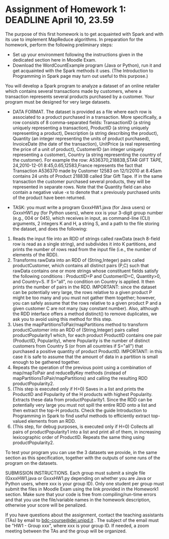 # Assignment of Homework 1: DEADLINE April 10, 23.59

The purpose of this first homework is to get acquainted with Spark and with its use to implement MapReduce algorithms. In preparation for the homework, perform the following preliminary steps:

- Set up your environment following the instructions given in the dedicated section here in Moodle Exam.
- Download the WordCountExample program (Java or Python), run it and get acquainted with the Spark methods it uses. (The Introduction to Programming in Spark page may turn out useful to this purpose.)

You will develop a Spark program to analyze a dataset of an online retailer which contains several transactions made by customers,  where a transaction represents several products purchased by a customer. Your program must be designed for very large datasets.

- DATA FORMAT. The dataset is provided as a file where each row is associated to a product purchased in a transaction. More specifically, a row consists of 8 comma-separated fields: TransactionID (a string uniquely representing a transaction),  ProductID (a string uniquely representing a product), Description (a string describing the product), Quantity (an integer representing the units of product purchased), InvoiceDate (the date of the transaction), UnitPrice (a real representing the price of a unit of product), CustomerID (an integer uniquely representing a customer), Country (a string representing the country of the customer). For example the row: A536370,21883B,STAR GIFT TAPE, 24,2010-12-01 8:45,0.65,12583,France represents the fact that Transaction A536370 made by Customer 12583 on 12/1/2010 at 8.45am contains 24 units of Product 21883B called Star Gift Tape. If in the same transaction the customer purchased several products, they will be represented in separate rows. Note that the Quantity field can also contain a negative value -x to denote that x previously purchased units of the product have been returned.

- TASK: you must write a program GxxxHW1.java (for Java users) or GxxxHW1.py (for Python users), where xxx is your 3-digit group number (e.g., 004 or 045), which receives in input, as command-line (CLI) arguments, 2 integers K and H, a string S, and a path to the file storing the dataset, and does the following:

1. Reads the input file into an RDD of strings called rawData (each 8-field row is read as a single string), and subdivides it into K partitions, and prints the number of rows read from the input file (i.e., the number of elements of the RDD).
2. Transforms rawData into an RDD of (String,Integer) pairs called productCustomer, which contains all distinct pairs (P,C) such that rawData contains one or more strings whose constituent fields satisfy the following conditions : ProductID=P and CustomerID=C, Quantity>0, and Country=S. If S="all", no condition on Country is applied. It then prints the number of pairs in the RDD. IMPORTANT: since the dataset can be potentially very large, the rows relative to a given product P might be too many and you must not gather them together; however, you can safely assume that the rows relative to a given product P and a given customer C are not many (say constant number). Also, although the RDD interface offers a method distinct() to remove duplicates, we ask you to avoid using this method for this step.
3. Uses the mapPartitionsToPair/mapPartitions method to transform productCustomer into an RDD of (String,Integer) pairs called productPopularity1 which, for each product ProductID contains one pair (ProductID, Popularity), where Popularity is the number of distinct customers from Country S (or from all countries if S="all") that purchased a positive quantity of product ProductID. IMPORTANT: in this case it is safe to assume that the amount of data in a partition is small enough to be gathered together.
4. Repeats the operation of the previous point using a combination of map/mapToPair and reduceByKey methods (instead of mapPartitionsToPair/mapPartitions) and calling the resulting RDD productPopularity2.
5. (This step is executed only if H>0) Saves in a list and prints the ProductID and Popularity of the H products with highest Popularity. Extracts these data from productPopularity1. Since the RDD can be potentially very large you must not spill the entire RDD onto a list and then extract the top-H products. Check the guide Introduction to Programming in Spark to find useful methods to efficiently extract top-valued elements from an RDD.
6. (This step, for debug purposes, is executed only if H=0) Collects all pairs of productPopularity1 into a list and print all of them, in increasing lexicographic order of ProductID. Repeats the same thing using productPopularity2.

To test your program you can use the 3 datasets we provide, in the same section as this specification, together with the outputs of some runs of the program on the datasets.

SUBMISSION INSTRUCTIONS. Each group must submit a single file (GxxxHW1.java or GxxxHW1.py depending on whether you are Java or Python users, where xxx is your group ID). Only one student per group must submit the files in Moodle Exam using the link provided in the Homework1 section. Make sure that your code is free from compiling/run-time errors and that you use the file/variable names in the homework description, otherwise your score will be penalized. 

If you have questions about the assignment, contact the teaching assistants (TAs) by email to bdc-course@dei.unipd.it . The subject of the email must be "HW1 - Group xxx", where xxx is your group ID. If needed, a zoom meeting between the TAs and the group will be organized.